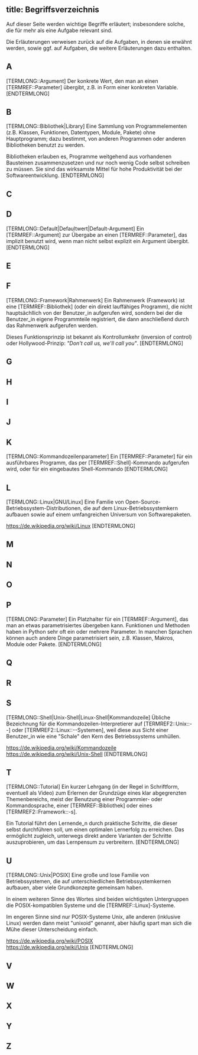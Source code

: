title: Begriffsverzeichnis
---

Auf dieser Seite werden wichtige Begriffe erläutert; 
insbesondere solche, die für mehr als eine Aufgabe relevant sind.

Die Erläuterungen verweisen zurück auf die Aufgaben, in denen sie erwähnt werden,
sowie ggf. auf Aufgaben, die weitere Erläuterungen dazu enthalten. 


## A

[TERMLONG::Argument]
Der konkrete Wert, den man an einen [TERMREF::Parameter] übergibt, 
z.B. in Form einer konkreten Variable.
[ENDTERMLONG]


## B

[TERMLONG::Bibliothek|Library]
Eine Sammlung von Programmelementen (z.B. Klassen, Funktionen, Datentypen, Module, Pakete)
ohne Hauptprogramm; 
dazu bestimmt, von anderen Programmen oder anderen Bibliotheken benutzt zu werden.

Bibliotheken erlauben es, Programme weitgehend aus vorhandenen Bausteinen zusammenzusetzen
und nur noch wenig Code selbst schreiben zu müssen.
Sie sind das wirksamste Mittel für hohe Produktivität bei der Softwareentwicklung.
[ENDTERMLONG]


## C


## D

[TERMLONG::Default|Defaultwert|Default-Argument]
Ein [TERMREF::Argument] zur Übergabe an einen [TERMREF::Parameter],
das implizit benutzt wird, wenn man nicht selbst explizit ein Argument übergibt. 
[ENDTERMLONG]


## E


## F

[TERMLONG::Framework|Rahmenwerk]
Ein Rahmenwerk (Framework) ist eine [TERMREF::Bibliothek]
(oder ein direkt lauffähiges Programm),
die nicht hauptsächllich von der Benutzer_in aufgerufen wird,
sondern bei der die Benutzer_in eigene Programmteile registriert,
die dann anschließend durch das Rahmenwerk aufgerufen werden.

Dieses Funktionsprinzip ist bekannt als Kontrollumkehr (inversion of control)
oder Hollywood-Prinzip: _"Don't call us, we'll call you"_.
[ENDTERMLONG]


## G
## H
## I
## J


## K

[TERMLONG::Kommandozeilenparameter]
Ein [TERMREF::Parameter] für ein ausführbares Programm, das per 
[TERMREF::Shell]-Kommando aufgerufen wird, 
oder für ein eingebautes Shell-Kommando 
[ENDTERMLONG]


## L

[TERMLONG::Linux|GNU/Linux]
Eine Familie von Open-Source-Betriebssystem-Distributionen, die auf dem Linux-Betriebssystemkern aufbauen
sowie auf einem umfangreichen Universum von Softwarepaketen.

https://de.wikipedia.org/wiki/Linux
[ENDTERMLONG]

## M
## N
## O


## P

[TERMLONG::Parameter]
Ein Platzhalter für ein [TERMREF::Argument], das man an etwas parametrisiertes übergeben kann.
Funktionen und Methoden haben in Python sehr oft ein oder mehrere Parameter.
In manchen Sprachen können auch andere Dinge parametrisiert sein, z.B. Klassen,
Makros, Module oder Pakete.
[ENDTERMLONG]

## Q
## R


## S

[TERMLONG::Shell|Unix-Shell|Linux-Shell|Kommandozeile]
Übliche Bezeichnung für die Kommandozeilen-Interpretierer auf [TERMREF2::Unix::--] oder [TERMREF2::Linux::--Systemen],
weil diese aus Sicht einer Benutzer_in wie eine "Schale" den Kern des Betriebssystems umhüllen.

https://de.wikipedia.org/wiki/Kommandozeile  
https://de.wikipedia.org/wiki/Unix-Shell
[ENDTERMLONG]


## T

[TERMLONG::Tutorial]
Ein kurzer Lehrgang (in der Regel in Schriftform, eventuell als Video)
zum Erlernen der Grundzüge eines klar abgegrenzten Themenbereichs,
meist der Benutzung einer Programmier- oder Kommandosprache,
einer [TERMREF::Bibliothek] oder eines [TERMREF2::Framework::-s].

Ein Tutorial führt den Lernende_n durch praktische Schritte,
die dieser selbst durchführen soll, um einen optimalen Lernerfolg zu erreichen.
Das ermöglicht zugleich, unterwegs direkt andere Varianten der Schritte auszuprobieren,
um das Lernpensum zu verbreitern.
[ENDTERMLONG]


## U

[TERMLONG::Unix|POSIX]
Eine große und lose Familie von Betriebssystemen, die auf unterschiedlichen Betriebssystemkernen aufbauen,
aber viele Grundkonzepte gemeinsam haben.

In einem weiteren Sinne des Wortes sind beiden wichtigsten Untergruppen 
die POSIX-kompatiblen Systeme und die [TERMREF::Linux]-Systeme.

Im engeren Sinne sind nur POSIX-Systeme Unix, 
alle anderen (inklusive Linux) werden dann meist "unixoid" genannt,
aber häufig spart man sich die Mühe dieser Unterscheidung einfach.

https://de.wikipedia.org/wiki/POSIX  
https://de.wikipedia.org/wiki/Unix
[ENDTERMLONG]


## V
## W
## X
## Y
## Z
